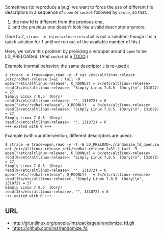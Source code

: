 Sometimes (to reproduce a bug) we want to force the use of different
file descriptors in a sequence of `open` or `socket` followed by
`close`, so that:

1. the new fd is different from the previous one,
2. and the previous one doesn't look like a valid descriptor anymore.

(Due to 2, `strace -e inject=close:retval=0` is not a solution; though
it is a quick solution for 1 until we run out of the available number
of fds.)

Here, we solve this problem by providing a wrapper around `open` to be
LD_PRELOADed. (And `socket` is a [TODO](TODO.md).)

Example (normal behavior; the same descriptor `3` is re-used):

    $ strace -e trace=open,read -y -f cat /etc/altlinux-release /etc/redhat-release 2>&1 | tail -9
    open("/etc/altlinux-release", O_RDONLY) = 3</etc/altlinux-release>
    read(3</etc/altlinux-release>, "Simply Linux 7.0.5  (Dory)\n", 131072) = 27
    Simply Linux 7.0.5  (Dory)
    read(3</etc/altlinux-release>, "", 131072) = 0
    open("/etc/redhat-release", O_RDONLY)   = 3</etc/altlinux-release>
    read(3</etc/altlinux-release>, "Simply Linux 7.0.5  (Dory)\n", 131072) = 27
    Simply Linux 7.0.5  (Dory)
    read(3</etc/altlinux-release>, "", 131072) = 0
    +++ exited with 0 +++

Example (with our intervention, different descriptors are used):

    $ strace -e trace=open,read -y -f -E LD_PRELOAD=./randomize_fd_open.so cat /etc/altlinux-release /etc/redhat-release 2>&1 | tail -9
    open("/etc/altlinux-release", O_RDONLY) = 3</etc/altlinux-release>
    read(9</etc/altlinux-release>, "Simply Linux 7.0.5  (Dory)\n", 131072) = 27
    Simply Linux 7.0.5  (Dory)
    read(9</etc/altlinux-release>, "", 131072) = 0
    open("/etc/redhat-release", O_RDONLY)   = 3</etc/altlinux-release>
    read(15</etc/altlinux-release>, "Simply Linux 7.0.5  (Dory)\n", 131072) = 27
    Simply Linux 7.0.5  (Dory)
    read(15</etc/altlinux-release>, "", 131072) = 0
    +++ exited with 0 +++

## URL

* <http://git.altlinux.org/people/imz/packages/randomize_fd.git>
* <https://github.com/imz/randomize_fd>
